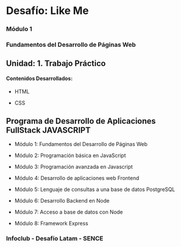 # Desafío: Like Me

### Módulo 1
### Fundamentos del Desarrollo de Páginas Web

## Unidad: 1. Trabajo Práctico

#### Contenidos Desarrollados:

- HTML

- CSS



## Programa de Desarrollo de Aplicaciones FullStack JAVASCRIPT

- Módulo 1: Fundamentos del Desarrollo de Páginas Web

- Módulo 2: Programación básica en JavaScript

- Módulo 3: Programación avanzada en Javascript

- Módulo 4: Desarrollo de aplicaciones web Frontend

- Módulo 5: Lenguaje de consultas a una base de datos PostgreSQL

- Módulo 6: Desarrollo Backend en Node

- Módulo 7: Acceso a base de datos con Node

- Módulo 8: Framework Express


### Infoclub - Desafío Latam - SENCE